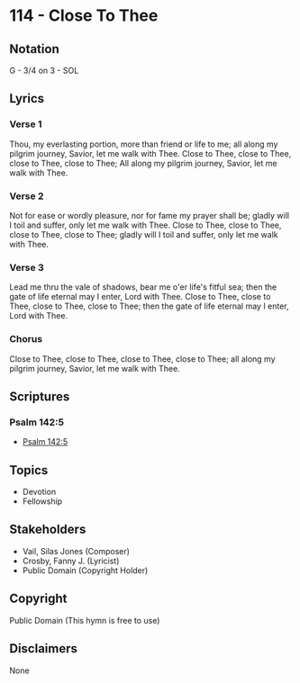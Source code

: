 # 114 - Close To Thee

## Notation

G - 3/4 on 3 - SOL

## Lyrics

### Verse 1

Thou, my everlasting portion, more than friend or life to me; all along my pilgrim journey, Savior, let me walk with Thee. Close to Thee, close to Thee, close to Thee, close to Thee; All along my pilgrim journey, Savior, let me walk with Thee.

### Verse 2

Not for ease or wordly pleasure, nor for fame my prayer shall be; gladly will I toil and suffer, only let me walk with Thee. Close to Thee, close to Thee, close to Thee, close to Thee; gladly will I toil and suffer, only let me walk with Thee. 

### Verse 3

Lead me thru the vale of shadows, bear me o'er life's fitful sea; then the gate of life eternal may I enter, Lord with Thee. Close to Thee, close to Thee, close to Thee, close to Thee; then the gate of life eternal may I enter, Lord with Thee. 

### Chorus

Close to Thee, close to Thee, close to Thee, close to Thee; all along my pilgrim journey, Savior, let me walk with Thee.


## Scriptures

### Psalm 142:5

- [Psalm 142:5](https://www.biblegateway.com/passage/?search=Psalm%20142%3A5)


## Topics

- Devotion
- Fellowship

## Stakeholders

- Vail, Silas Jones (Composer)
- Crosby, Fanny J. (Lyricist)
- Public Domain (Copyright Holder)

## Copyright

Public Domain
(This hymn is free to use)

## Disclaimers

None

